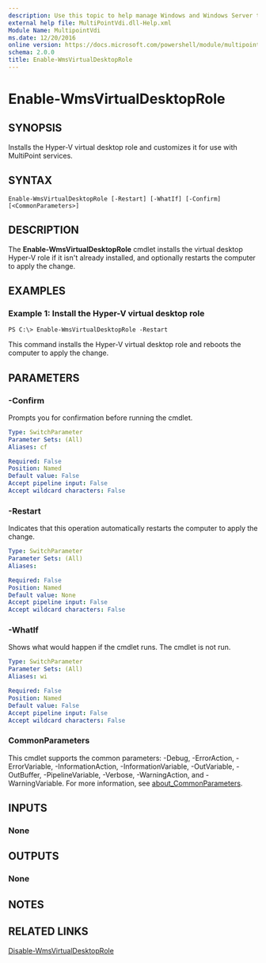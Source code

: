 ```yaml
---
description: Use this topic to help manage Windows and Windows Server technologies with Windows PowerShell.
external help file: MultiPointVdi.dll-Help.xml
Module Name: MultipointVdi
ms.date: 12/20/2016
online version: https://docs.microsoft.com/powershell/module/multipointvdi/enable-wmsvirtualdesktoprole?view=windowsserver2016-ps&wt.mc_id=ps-gethelp
schema: 2.0.0
title: Enable-WmsVirtualDesktopRole
---
```


# Enable-WmsVirtualDesktopRole

## SYNOPSIS
Installs the Hyper-V virtual desktop role and customizes it for use with MultiPoint services.

## SYNTAX

```
Enable-WmsVirtualDesktopRole [-Restart] [-WhatIf] [-Confirm] [<CommonParameters>]
```

## DESCRIPTION
The **Enable-WmsVirtualDesktopRole** cmdlet installs the virtual desktop Hyper-V role if it isn't already installed, and optionally restarts the computer to apply the change.

## EXAMPLES

### Example 1: Install the Hyper-V virtual desktop role
```
PS C:\> Enable-WmsVirtualDesktopRole -Restart
```

This command installs the Hyper-V virtual desktop role and reboots the computer to apply the change.

## PARAMETERS

### -Confirm
Prompts you for confirmation before running the cmdlet.

```yaml
Type: SwitchParameter
Parameter Sets: (All)
Aliases: cf

Required: False
Position: Named
Default value: False
Accept pipeline input: False
Accept wildcard characters: False
```

### -Restart
Indicates that this operation automatically restarts the computer to apply the change.

```yaml
Type: SwitchParameter
Parameter Sets: (All)
Aliases: 

Required: False
Position: Named
Default value: None
Accept pipeline input: False
Accept wildcard characters: False
```

### -WhatIf
Shows what would happen if the cmdlet runs.
The cmdlet is not run.

```yaml
Type: SwitchParameter
Parameter Sets: (All)
Aliases: wi

Required: False
Position: Named
Default value: False
Accept pipeline input: False
Accept wildcard characters: False
```

### CommonParameters
This cmdlet supports the common parameters: -Debug, -ErrorAction, -ErrorVariable, -InformationAction, -InformationVariable, -OutVariable, -OutBuffer, -PipelineVariable, -Verbose, -WarningAction, and -WarningVariable. For more information, see [about_CommonParameters](https://go.microsoft.com/fwlink/?LinkID=113216).

## INPUTS

### None

## OUTPUTS

### None

## NOTES

## RELATED LINKS

[Disable-WmsVirtualDesktopRole](./Disable-WmsVirtualDesktopRole.md)


